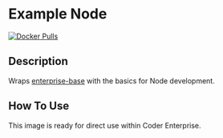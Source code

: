 # Example Node

[![Docker Pulls](https://img.shields.io/docker/pulls/codercom/enterprise-node?label=codercom%2Fenterprise-node)](https://hub.docker.com/r/codercom/enterprise-node)

## Description

Wraps [enterprise-base](../base/README.md) with the basics for Node development.

## How To Use

This image is ready for direct use within Coder Enterprise.
